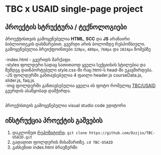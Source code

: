 # TBC x USAID single-page project

## პროექტის სტრუქტურა / ტექნოლოგიები

პროექტისთვის გამოყენებულია **HTML**, **SCC** და **JS** არანაირი ბიბლიოთეკის დახმარებით. გვერდი არის ბოლომდე რესპონსიული. გამოყენებულია ბრეიქფოინთები `320px`, `480px`, `768px` და `1024px` ზომებზე <br><br>
-index.html - გვერიდს მარქაფი.<br>
-styles ფოლდერი სადაც სათითაოდ ყველა სექციისის სტილებია და შემდეგ დაინპორტებული style.css-ში რაც html-ს head-ში უკავშირდება.<br>
-JS ფოლდერში განთავსებულია 4 ფაილი header.js courseData.js, slider.js, faq.js.<br>
-img ფოლდერში განთავსებულია ყველა ის ფოტო რომელიც [TBC/USAID](https://www.tbcacademy.ge/usaid) გვერდის ასაწყობად დამჭირდა.<br><br>

პროექისთვის გამოყენებულია visual studio code ედიტორი

## ინსტრუქცია პროექტის გაშვების

1. დაკლონეთ [რეპოზიტორი](https://github.com/Dzzjio/TBC-USAID.git).
    `git clone https://github.com/Dzzjio/TBC-USAID.git`
2. გადადით ფოლდერის მისამართზე.
    `cd TBC-USAID`
3. გახსენით index.html ბრაუზერში
